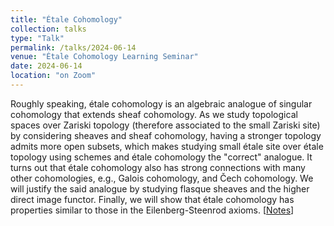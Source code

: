 ```yaml
---
title: "Étale Cohomology"
collection: talks
type: "Talk"
permalink: /talks/2024-06-14
venue: "Étale Cohomology Learning Seminar"
date: 2024-06-14
location: "on Zoom"
---
```


Roughly speaking, étale cohomology is an algebraic analogue of singular cohomology that extends sheaf cohomology. As we study topological spaces over Zariski topology (therefore associated to the small Zariski site) by considering sheaves and sheaf cohomology, having a stronger topology admits more open subsets, which makes studying small étale site over étale topology using schemes and étale cohomology the "correct" analogue. It turns out that étale cohomology also has strong connections with many other cohomologies, e.g., Galois cohomology, and Čech cohomology. We will justify the said analogue by studying flasque sheaves and the higher direct image functor. Finally, we will show that étale cohomology has properties similar to those in the Eilenberg-Steenrod axioms. [<a href = "../files/Etale_Cohomology_Notes.pdf">Notes</a>]
